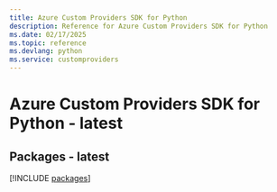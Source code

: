 ```yaml
---
title: Azure Custom Providers SDK for Python
description: Reference for Azure Custom Providers SDK for Python
ms.date: 02/17/2025
ms.topic: reference
ms.devlang: python
ms.service: customproviders
---
```

# Azure Custom Providers SDK for Python - latest
## Packages - latest
[!INCLUDE [packages](custom-providers-index.md)]
